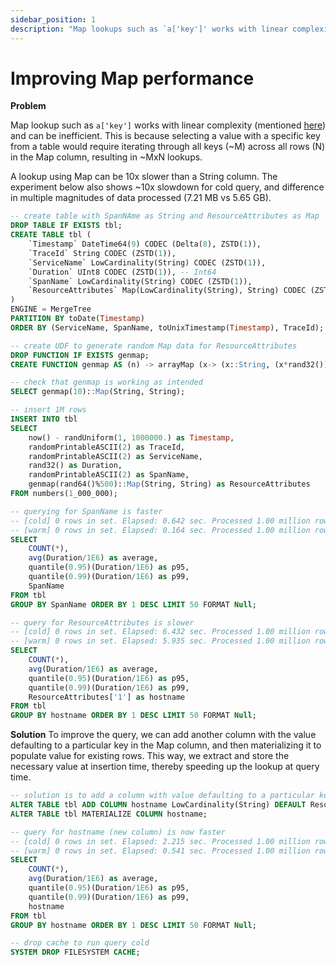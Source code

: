 ```yaml
---
sidebar_position: 1
description: "Map lookups such as `a['key']' works with linear complexity (mentioned [here](https://clickhouse.com/docs/en/sql-reference/data-types/map)) and can be inefficient."
---
```


# Improving Map performance

**Problem**

Map lookup such as `a['key']` works with linear complexity (mentioned [here](https://clickhouse.com/docs/en/sql-reference/data-types/map)) and can be inefficient. This is because selecting a value with a specific key from a table would require iterating through all keys (~M) across all rows (N) in the Map column, resulting in ~MxN lookups.

A lookup using Map can be 10x slower than a String column. The experiment below also shows ~10x slowdown for cold query, and difference in multiple magnitudes of data processed (7.21 MB vs 5.65 GB).

```sql
-- create table with SpanNAme as String and ResourceAttributes as Map
DROP TABLE IF EXISTS tbl;
CREATE TABLE tbl (
    `Timestamp` DateTime64(9) CODEC (Delta(8), ZSTD(1)),
    `TraceId` String CODEC (ZSTD(1)),
    `ServiceName` LowCardinality(String) CODEC (ZSTD(1)),
    `Duration` UInt8 CODEC (ZSTD(1)), -- Int64
    `SpanName` LowCardinality(String) CODEC (ZSTD(1)),
    `ResourceAttributes` Map(LowCardinality(String), String) CODEC (ZSTD(1))
)
ENGINE = MergeTree
PARTITION BY toDate(Timestamp)
ORDER BY (ServiceName, SpanName, toUnixTimestamp(Timestamp), TraceId);

-- create UDF to generate random Map data for ResourceAttributes
DROP FUNCTION IF EXISTS genmap;
CREATE FUNCTION genmap AS (n) -> arrayMap (x-> (x::String, (x*rand32())::String), range(1, n));

-- check that genmap is working as intended
SELECT genmap(10)::Map(String, String);

-- insert 1M rows
INSERT INTO tbl
SELECT
    now() - randUniform(1, 1000000.) as Timestamp,
    randomPrintableASCII(2) as TraceId,
    randomPrintableASCII(2) as ServiceName,
    rand32() as Duration,
    randomPrintableASCII(2) as SpanName,
    genmap(rand64()%500)::Map(String, String) as ResourceAttributes
FROM numbers(1_000_000);

-- querying for SpanName is faster
-- [cold] 0 rows in set. Elapsed: 0.642 sec. Processed 1.00 million rows, 7.21 MB (1.56 million rows/s., 11.22 MB/s.)
-- [warm] 0 rows in set. Elapsed: 0.164 sec. Processed 1.00 million rows, 7.21 MB (6.10 million rows/s., 43.99 MB/s.)
SELECT
    COUNT(*),
    avg(Duration/1E6) as average,
    quantile(0.95)(Duration/1E6) as p95,
    quantile(0.99)(Duration/1E6) as p99,
    SpanName
FROM tbl
GROUP BY SpanName ORDER BY 1 DESC LIMIT 50 FORMAT Null;

-- query for ResourceAttributes is slower
-- [cold] 0 rows in set. Elapsed: 6.432 sec. Processed 1.00 million rows, 5.65 GB (155.46 thousand rows/s., 879.07 MB/s.)
-- [warm] 0 rows in set. Elapsed: 5.935 sec. Processed 1.00 million rows, 5.65 GB (168.50 thousand rows/s., 952.81 MB/s.)
SELECT
    COUNT(*),
    avg(Duration/1E6) as average,
    quantile(0.95)(Duration/1E6) as p95,
    quantile(0.99)(Duration/1E6) as p99,
    ResourceAttributes['1'] as hostname
FROM tbl
GROUP BY hostname ORDER BY 1 DESC LIMIT 50 FORMAT Null;
```

**Solution**
To improve the query, we can add another column with the value defaulting to a particular key in the Map column, and then materializing it to populate value for existing rows. This way, we extract and store the necessary value at insertion time, thereby speeding up the lookup at query time.

```sql
-- solution is to add a column with value defaulting to a particular key in Map
ALTER TABLE tbl ADD COLUMN hostname LowCardinality(String) DEFAULT ResourceAttributes['1'];
ALTER TABLE tbl MATERIALIZE COLUMN hostname;

-- query for hostname (new column) is now faster
-- [cold] 0 rows in set. Elapsed: 2.215 sec. Processed 1.00 million rows, 21.67 MB (451.52 thousand rows/s., 9.78 MB/s.)
-- [warm] 0 rows in set. Elapsed: 0.541 sec. Processed 1.00 million rows, 21.67 MB (1.85 million rows/s., 40.04 MB/s.)
SELECT
    COUNT(*),
    avg(Duration/1E6) as average,
    quantile(0.95)(Duration/1E6) as p95,
    quantile(0.99)(Duration/1E6) as p99,
    hostname
FROM tbl
GROUP BY hostname ORDER BY 1 DESC LIMIT 50 FORMAT Null;

-- drop cache to run query cold
SYSTEM DROP FILESYSTEM CACHE;
```
